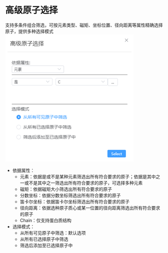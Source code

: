 # 高级原子选择
支持多条件组合筛选，可按元素类型、磁矩、坐标位置、径向距离等属性精确选择原子，提供多种选择模式
![advanced](.././nested/qstudio_manual_select_advanced.png)

- 依据属性：
  - 元素：依据是或不是某种元素筛选出所有符合要求的原子；依据是其中之一或不是其中之一筛选出所有符合要求的原子，可选择多种元素
  - 磁矩：依据磁矩大小筛选出所有符合要求的原子
  - 分数坐标：依据分数坐标筛选出所有符合要求的原子
  - 笛卡尔坐标：依据笛卡尔坐标筛选出所有符合要求的原子
  - 径向距离：依据选种原子质心或某一位置的径向距离筛选出所有符合要求的原子
  - Chain：仅支持蛋白质结构
- 选择模式：
  - 从所有可见原子中筛选：默认选项
  - 从所有已选择原子中筛选
  - 筛选后添加至已选择原子中